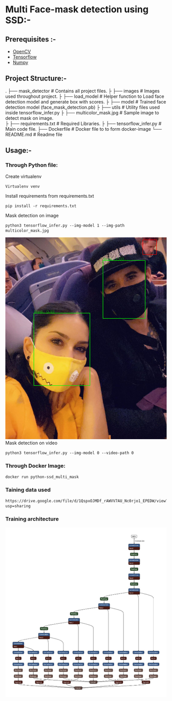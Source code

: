 # Multi Face-mask detection using SSD:-

## Prerequisites :-

* [OpenCV]()
* [Tensorflow]()
* [Numpy]()

## Project Structure:-
   .
    ├── mask_detector                 # Contains all project files.
    ├    ├── images                   # Images used throughout project.
    ├    ├── load_model               # Helper function to Load face detection model and generate box with scores.
    ├    ├── model                    # Trained face detection model (face_mask_detection.pb)
    ├    ├── utils                    # Utility files used inside tensorflow_infer.py
    ├    ├── multicolor_mask.jpg      # Sample image to detect mask on image.           
    ├    ├── requirements.txt         # Required Libraries.
    ├    ├── tensorflow_infer.py      # Main code file.
    ├── Dockerfile               # Docker file to to form docker-image
    └── README.md                # Readme file
    
    
## Usage:-

### Through Python file:

Create virtualenv
```
Virtualenv venv
``` 
Install requirements from requirements.txt
```
pip install -r requirements.txt
```
Mask detection on image
```
python3 tensorflow_infer.py --img-model 1 --img-path multicolor_mask.jpg
```
![Screenshot](mask_detector/images/mask_detected.PNG)
Mask detection on video
```
python3 tensorflow_infer.py --img-model 0 --video-path 0
```

### Through Docker Image:

```
docker run python-ssd_multi_mask
```

### Taining data used

```
https://drive.google.com/file/d/1QspxOJMDf_rAWVV7AU_Nc0rjo1_EPEDW/view?usp=sharing
```

### Training architecture

![Screenshot](mask_detector/images/architecture.jpg)
    
